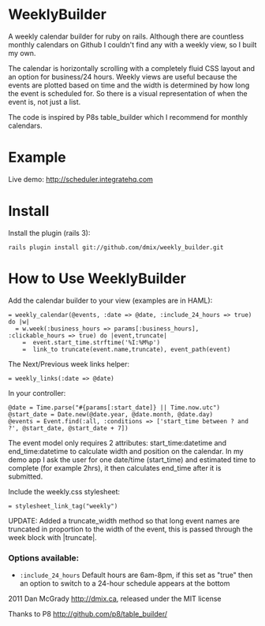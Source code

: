WeeklyBuilder
==============

A weekly calendar builder for ruby on rails. Although there are countless monthly calendars on Github I couldn't find any with a weekly view, so I built my own.

The calendar is horizontally scrolling with a completely fluid CSS layout and an option for business/24 hours. Weekly views are useful because the events are plotted based on time and the width is determined by how long the event is scheduled for. So there is a visual representation of when the event is, not just a list.

The code is inspired by P8s table_builder which I recommend for monthly calendars.

Example
=======

Live demo: http://scheduler.integratehq.com

Install
=======
Install the plugin (rails 3):

    rails plugin install git://github.com/dmix/weekly_builder.git 

How to Use WeeklyBuilder
=======
Add the calendar builder to your view (examples are in HAML):

    = weekly_calendar(@events, :date => @date, :include_24_hours => true) do |w|
      = w.week(:business_hours => params[:business_hours], :clickable_hours => true) do |event,truncate|
        =  event.start_time.strftime('%I:%M%p')
        =  link_to truncate(event.name,truncate), event_path(event)

The Next/Previous week links helper:

    = weekly_links(:date => @date)

In your controller:

    @date = Time.parse("#{params[:start_date]} || Time.now.utc")
    @start_date = Date.new(@date.year, @date.month, @date.day) 
    @events = Event.find(:all, :conditions => ['start_time between ? and ?', @start_date, @start_date + 7])
  
The event model only requires 2 attributes: start_time:datetime and end_time:datetime to calculate width and position on the calendar. In my demo app I ask the user for one date/time (start_time) and estimated time to complete (for example 2hrs), it then calculates end_time after it is submitted.

Include the weekly.css stylesheet:

    = stylesheet_link_tag("weekly")

UPDATE: Added a truncate_width method so that long event names are truncated in proportion to the width of the event, this is passed through the week block with |truncate|.

### Options available:

* `:include_24_hours`
  Default hours are 6am-8pm, if this set as "true" then an option to switch to a 24-hour schedule appears at the bottom

2011 Dan McGrady http://dmix.ca, released under the MIT license

Thanks to P8 http://github.com/p8/table_builder/